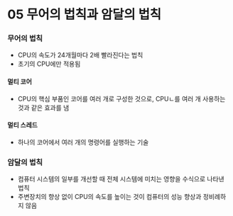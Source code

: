# 05 무어의 법칙과 암달의 법칙
### 무어의 법칙
- CPU의 속도가 24개월마다 2배 빨라진다는 법칙
- 초기의 CPU에만 적용됨
#### 멀티 코어
- CPU의 핵심 부품인 코어를 여러 개로 구성한 것으로, CPUㄴ를 여러 개 사용하는 것과 같은 효과를 냄
#### 멀티 스레드
- 하나의 코어에서 여러 개의 명령어를 실행하는 기술

### 암달의 법칙
- 컴퓨터 시스템의 일부를 개선할 때 전체 시스템에 미치는 영향을 수식으로 나타낸 법칙
- 주변장치의 향상 없이 CPU의 속도를 높이는 것이 컴퓨터의 성능 향상과 정비례하지 않음